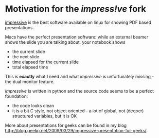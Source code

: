 Motivation for the _impress!ve_ fork
====================================

[impressive][] is the best software available on linux for showing
PDF based presentations.

Macs have the perfect presentation software: while an external beamer
shows the slide you are talking about, your notebook shows

* the current slide
* the next slide
* time elapsed for the current slide
* total elapsed time

This is **exactly** what I need and what _impressive_ is unfortunately
missing - the dual monitor feature.

_impressive_ is written in python and the source code seems to be 
a perfect foundation:

* the code looks clean
* it is a bit C style, not object oriented - a lot of global, 
  not (deeper) structured variables, but it is OK

More about presentations for geeks can be found in my blog
<http://blog.geekq.net/2009/03/29/impressive-presentation-for-geeks/>

[keyJ]: http://keyj.s2000.ws/
[impressive]: http://impressive.sourceforge.net/

